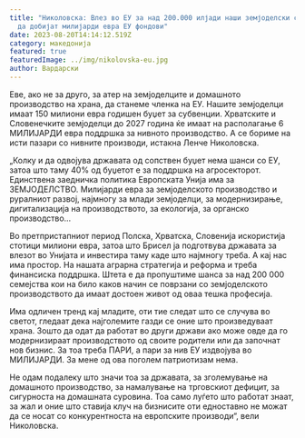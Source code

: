 ```yaml
---
title: "Николовска: Влез во ЕУ за над 200.000 илјади наши земјоделски семејства
  да добијат милијарди евра ЕУ фондови"
date: 2023-08-20T14:14:12.519Z
category: македонија
featured: true
featuredImage: ../img/nikolovska-eu.jpg
author: Вардарски
---
```

<!--StartFragment-->

Еве, ако не за друго, за атер на земјоделците и домашното производство на храна, да станеме членка на ЕУ. Нашите земјоделци имаат 150 милиони евра годишен буџет за субвенции. Хрватските и Словенечките земјоделци до 2027 година ќе имаат на располагање 6 МИЛИЈАРДИ евра поддршка за нивното производство. А се бориме на исти пазари со нивните производи, истакна Ленче Николовска.

„Колку и да одвојува државата од сопствен буџет нема шанси со ЕУ, затоа што таму 40% од буџетот е за поддршка на агросекторот. Единствена заедничка политика Европската Унија има за ЗЕМЈОДЕЛСТВО. Милијарди евра за земјоделското производство и руралниот развој, најмногу за млади земјоделци, за модернизирање, дигитализација на производството, за екологија, за органско производство…

Во претпристапниот период Полска, Хрватска, Словенија искористија стотици милиони евра, затоа што Брисел ја подготвува државата за влезот во Унијата и инвестира таму каде што најмногу треба. А кај нас има простор. На нашата аграрна стратегија и реформа и треба финансиска поддршка. Штета е да пропуштиме шанса за над 200 000 семејства кои на било каков начин се поврзани со земјоделското производството да имаат достоен живот од оваа тешка професија.

Има одличен тренд кај младите, оти тие следат што се случува во светот, гледаат дека најголемите газди се оние што произведуваат храна. Зошто да одат да работат во други држави ако може овде да го модернизираат производството од своите родители или да започнат нов бизнис. За тоа треба ПАРИ, а пари за нив ЕУ издвојува во МИЛИЈАРДИ. За мене од ова поголем патриотизам нема.

Не одам подалеку што значи тоа за државата, за зголемување на домашното производство, за намалување на трговскиот дефицит, за сигурноста на домашната суровина. Тоа само луѓето што работат знаат, за жал и оние што ставија клуч на бизнисите оти едноставно не можат да се носат со конкурентноста на европските производи“, вели Николовска.

<!--EndFragment-->